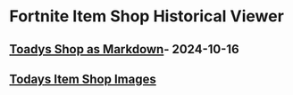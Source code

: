 # Fortnite Item Shop Historical Viewer
## [Toadys Shop as Markdown](https://github.com/RogueMew/Fortnite-Item-Shop-Historical/blob/main/Markdown/2024-10-16-ItemShop.md)- 2024-10-16
## [Todays Item Shop Images](https://github.com/RogueMew/Fortnite-Item-Shop-Historical/tree/main/images/2024-10-16)